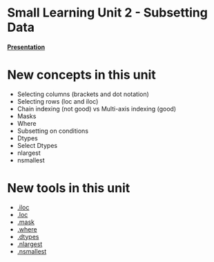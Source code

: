 # Small Learning Unit 2 - Subsetting Data


#### [Presentation](https://docs.google.com/presentation/d/1dTW-Hwj-Ac6268OxzQpRri0QDNh1oJKKMQ4WB86i-qA/edit?usp=sharing)

# New concepts in this unit
- Selecting columns (brackets and dot notation)
- Selecting rows (loc and iloc)
- Chain indexing (not good) vs Multi-axis indexing (good)
- Masks
- Where
- Subsetting on conditions
- Dtypes
- Select Dtypes
- nlargest
- nsmallest

# New tools in this unit
- [.iloc](https://pandas.pydata.org/pandas-docs/stable/generated/pandas.DataFrame.iloc.html)
- [.loc](https://pandas.pydata.org/pandas-docs/stable/generated/pandas.DataFrame.loc.html)
- [.mask](https://pandas.pydata.org/pandas-docs/stable/generated/pandas.DataFrame.mask.html)
- [.where](https://pandas.pydata.org/pandas-docs/stable/generated/pandas.DataFrame.where.html)
- [.dtypes](https://pandas.pydata.org/pandas-docs/stable/generated/pandas.DataFrame.dtypes.html)
- [.nlargest](https://pandas.pydata.org/pandas-docs/stable/generated/pandas.DataFrame.nlargest.html)
- [.nsmallest](https://pandas.pydata.org/pandas-docs/stable/generated/pandas.DataFrame.nsmallest.html)
